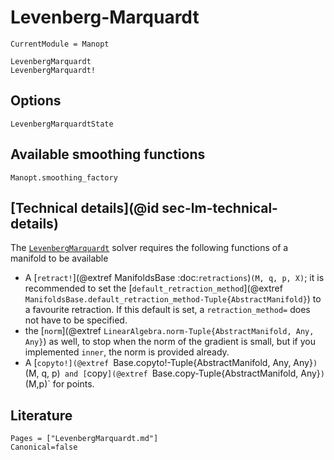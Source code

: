# Levenberg-Marquardt

```@meta
CurrentModule = Manopt
```

```@docs
LevenbergMarquardt
LevenbergMarquardt!
```

## Options

```@docs
LevenbergMarquardtState
```

## Available smoothing functions

```@docs
Manopt.smoothing_factory
```

## [Technical details](@id sec-lm-technical-details)

The [`LevenbergMarquardt`](@ref) solver requires the following functions of a manifold to be available

* A [`retract!`](@extref ManifoldsBase :doc:`retractions`)`(M, q, p, X)`; it is recommended to set the [`default_retraction_method`](@extref `ManifoldsBase.default_retraction_method-Tuple{AbstractManifold}`) to a favourite retraction. If this default is set, a `retraction_method=` does not have to be specified.
* the [`norm`](@extref `LinearAlgebra.norm-Tuple{AbstractManifold, Any, Any}`) as well, to stop when the norm of the gradient is small, but if you implemented `inner`, the norm is provided already.
* A [`copyto!](@extref `Base.copyto!-Tuple{AbstractManifold, Any, Any}`)`(M, q, p)` and [`copy`](@extref `Base.copy-Tuple{AbstractManifold, Any}`)`(M,p)` for points.


## Literature

```@bibliography
Pages = ["LevenbergMarquardt.md"]
Canonical=false
```
